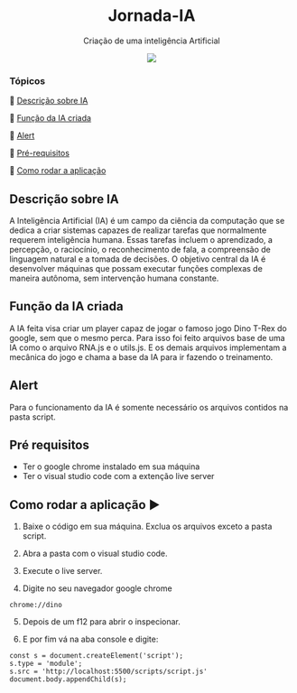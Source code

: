 <h1 align="center">Jornada-IA </h1>
<p align="center">
Criação de uma inteligência Artificial 
</p>
<p align="center" >
<img src="http://img.shields.io/static/v1?label=STATUS&message=CONCLUIDO&color=RED&style=for-the-badge"/>
</p>

### Tópicos 

:small_blue_diamond: [Descrição sobre IA](#descrição-sobre-ia)

:small_blue_diamond: [Função da IA criada](#função-da-ia-criada)

:small_blue_diamond: [Alert](#alert)

:small_blue_diamond: [Pré-requisitos](#pré-requisitos)

:small_blue_diamond: [Como rodar a aplicação](#como-rodar-a-aplicação-arrow_forward)


## Descrição sobre IA

A Inteligência Artificial (IA) é um campo da ciência da computação que se dedica a criar sistemas capazes de realizar tarefas que normalmente requerem inteligência humana. Essas tarefas incluem o aprendizado, a percepção, o raciocínio, o reconhecimento de fala, a compreensão de linguagem natural e a tomada de decisões. O objetivo central da IA é desenvolver máquinas que possam executar funções complexas de maneira autônoma, sem intervenção humana constante.

## Função da IA criada

 A IA feita visa criar um player capaz de jogar o famoso jogo Dino T-Rex do google, sem que o mesmo perca. Para isso foi feito arquivos base de uma IA como o arquivo 
 RNA.js e o utils.js. E os demais arquivos implementam a mecânica do jogo e chama a base da IA para ir fazendo o treinamento.

 ## Alert 

 Para o funcionamento da IA é somente necessário os arquivos contidos na pasta script. 
 
## Pré requisitos

* Ter o google chrome instalado em sua máquina
* Ter o visual studio code com a extenção live server

## Como rodar a aplicação :arrow_forward:

1. Baixe o código em sua máquina. Exclua os arquivos exceto a pasta script.

2. Abra a pasta com o visual studio code.

3. Execute  o live server.

4. Digite no seu navegador google chrome

```
chrome://dino
```

5. Depois de um f12 para abrir o inspecionar.

6. E por fim vá na aba console e digite: 
```
const s = document.createElement('script');
s.type = 'module';
s.src = 'http://localhost:5500/scripts/script.js'
document.body.appendChild(s);

```

